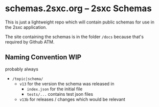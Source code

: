 # schemas.2sxc.org – 2sxc Schemas

This is just a lightweight repo which will contain public schemas for use in the 2sxc application.

The site containing the schemas is in the folder `/docs` because that's required by Github ATM.

## Naming Convention WIP

probably always

* `/topic|schema/`
  * `v13` for the version the schema was released in
    * `index.json` for the initial file
    * `tests/...` contains test json files
  * `v13b` for releases / changes which would be relevant
